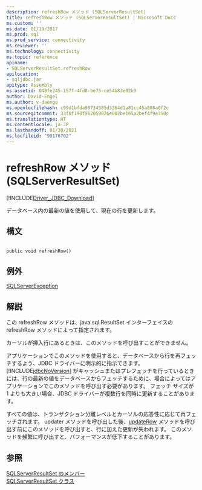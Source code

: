 ```yaml
---
description: refreshRow メソッド (SQLServerResultSet)
title: refreshRow メソッド (SQLServerResultSet) | Microsoft Docs
ms.custom: ''
ms.date: 01/19/2017
ms.prod: sql
ms.prod_service: connectivity
ms.reviewer: ''
ms.technology: connectivity
ms.topic: reference
apiname:
- SQLServerResultSet.refreshRow
apilocation:
- sqljdbc.jar
apitype: Assembly
ms.assetid: 048fe245-157f-4fd8-be75-ce54b83e02b3
author: David-Engel
ms.author: v-daenge
ms.openlocfilehash: c99d1bfda98734585d3364d1a81cc45a888a0f2c
ms.sourcegitcommit: 33f0f190f962059826e002be165a2bef4f9e350c
ms.translationtype: HT
ms.contentlocale: ja-JP
ms.lasthandoff: 01/30/2021
ms.locfileid: "99176702"
---
```

# <a name="refreshrow-method-sqlserverresultset"></a>refreshRow メソッド (SQLServerResultSet)
[!INCLUDE[Driver_JDBC_Download](../../../includes/driver_jdbc_download.md)]

  データベース内の最新の値を使用して、現在の行を更新します。  
  
## <a name="syntax"></a>構文  
  
```  
  
public void refreshRow()  
```  
  
## <a name="exceptions"></a>例外  
 [SQLServerException](../../../connect/jdbc/reference/sqlserverexception-class.md)  
  
## <a name="remarks"></a>解説  
 この refreshRow メソッドは、java.sql.ResultSet インターフェイスの refreshRow メソッドによって指定されます。  
  
 カーソルが挿入行にあるときは、このメソッドを呼び出すことができません。  
  
 アプリケーションでこのメソッドを使用すると、データベースから行を再フェッチするよう、JDBC ドライバーに明示的に指示できます。 [!INCLUDE[jdbcNoVersion](../../../includes/jdbcnoversion_md.md)] がキャッシュまたはプレフェッチを行っているときには、行の最新の値をデータベースからフェッチするために、場合によってはアプリケーションでこのメソッドを呼び出す必要があります。 フェッチ サイズが 1 よりも大きい場合、JDBC ドライバーが複数行を同時に更新することがあります。  
  
 すべての値は、トランザクション分離レベルとカーソルの応答性に応じて再フェッチされます。 updater メソッドを呼び出した後、[updateRow](../../../connect/jdbc/reference/updaterow-method-sqlserverresultset.md) メソッドを呼び出す前にこのメソッドを呼び出すと、行に加えた更新が失われます。 このメソッドを頻繁に呼び出すと、パフォーマンスが低下することがあります。  
  
## <a name="see-also"></a>参照  
 [SQLServerResultSet のメンバー](../../../connect/jdbc/reference/sqlserverresultset-members.md)   
 [SQLServerResultSet クラス](../../../connect/jdbc/reference/sqlserverresultset-class.md)  
  
  
